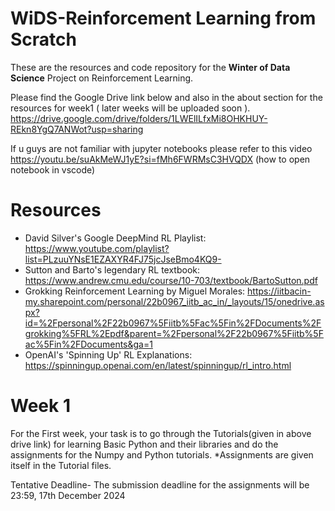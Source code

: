 # WiDS-Reinforcement Learning from Scratch

These are the resources and code repository for the **Winter of Data Science** Project on Reinforcement Learning.

Please find the Google Drive link below and also in the about section for the resources for week1 ( later weeks will be uploaded soon ).
https://drive.google.com/drive/folders/1LWElILfxMi8OHKHUY-REkn8YgQ7ANWot?usp=sharing

If u guys are not familiar with jupyter notebooks please refer to this video
https://youtu.be/suAkMeWJ1yE?si=fMh6FWRMsC3HVQDX  (how to open notebook in vscode)

# Resources
  - David Silver's Google DeepMind RL Playlist: https://www.youtube.com/playlist?list=PLzuuYNsE1EZAXYR4FJ75jcJseBmo4KQ9-
  - Sutton and Barto's legendary RL textbook: https://www.andrew.cmu.edu/course/10-703/textbook/BartoSutton.pdf
  - Grokking Reinforcement Learning by Miguel Morales: https://iitbacin-my.sharepoint.com/personal/22b0967_iitb_ac_in/_layouts/15/onedrive.aspx?id=%2Fpersonal%2F22b0967%5Fiitb%5Fac%5Fin%2FDocuments%2Fgrokking%5FRL%2Epdf&parent=%2Fpersonal%2F22b0967%5Fiitb%5Fac%5Fin%2FDocuments&ga=1
  - OpenAI's 'Spinning Up' RL Explanations: https://spinningup.openai.com/en/latest/spinningup/rl_intro.html

# Week 1
For the First week, your task is to go through the Tutorials(given in above drive link) for learning Basic Python and their libraries and do the assignments for the Numpy and Python tutorials.
*Assignments are given itself in the Tutorial files.

Tentative Deadline- The submission deadline for the assignments will be 23:59, 17th December 2024
